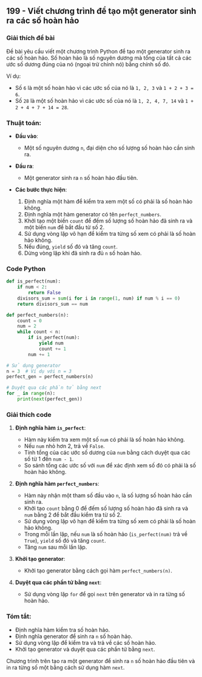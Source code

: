 ## 199 - Viết chương trình để tạo một generator sinh ra các số hoàn hảo

### Giải thích đề bài

Đề bài yêu cầu viết một chương trình Python để tạo một generator sinh ra các số hoàn hảo. Số hoàn hảo là số nguyên dương mà tổng của tất cả các ước số dương đúng của nó (ngoại trừ chính nó) bằng chính số đó.

Ví dụ:

- Số `6` là một số hoàn hảo vì các ước số của nó là `1, 2, 3` và `1 + 2 + 3 = 6`.
- Số `28` là một số hoàn hảo vì các ước số của nó là `1, 2, 4, 7, 14` và `1 + 2 + 4 + 7 + 14 = 28`.

### Thuật toán:

- **Đầu vào**:

  - Một số nguyên dương `n`, đại diện cho số lượng số hoàn hảo cần sinh ra.

- **Đầu ra**:

  - Một generator sinh ra `n` số hoàn hảo đầu tiên.

- **Các bước thực hiện**:
  1. Định nghĩa một hàm để kiểm tra xem một số có phải là số hoàn hảo không.
  2. Định nghĩa một hàm generator có tên `perfect_numbers`.
  3. Khởi tạo một biến `count` để đếm số lượng số hoàn hảo đã sinh ra và một biến `num` để bắt đầu từ số 2.
  4. Sử dụng vòng lặp vô hạn để kiểm tra từng số xem có phải là số hoàn hảo không.
  5. Nếu đúng, `yield` số đó và tăng `count`.
  6. Dừng vòng lặp khi đã sinh ra đủ `n` số hoàn hảo.

### Code Python

```python
def is_perfect(num):
    if num < 2:
        return False
    divisors_sum = sum(i for i in range(1, num) if num % i == 0)
    return divisors_sum == num

def perfect_numbers(n):
    count = 0
    num = 2
    while count < n:
        if is_perfect(num):
            yield num
            count += 1
        num += 1

# Sử dụng generator
n = 3  # Ví dụ với n = 3
perfect_gen = perfect_numbers(n)

# Duyệt qua các phần tử bằng next
for _ in range(n):
    print(next(perfect_gen))
```

### Giải thích code

1. **Định nghĩa hàm `is_perfect`**:

   - Hàm này kiểm tra xem một số `num` có phải là số hoàn hảo không.
   - Nếu `num` nhỏ hơn 2, trả về `False`.
   - Tính tổng của các ước số dương của `num` bằng cách duyệt qua các số từ 1 đến `num - 1`.
   - So sánh tổng các ước số với `num` để xác định xem số đó có phải là số hoàn hảo không.

2. **Định nghĩa hàm `perfect_numbers`**:

   - Hàm này nhận một tham số đầu vào `n`, là số lượng số hoàn hảo cần sinh ra.
   - Khởi tạo `count` bằng 0 để đếm số lượng số hoàn hảo đã sinh ra và `num` bằng 2 để bắt đầu kiểm tra từ số 2.
   - Sử dụng vòng lặp vô hạn để kiểm tra từng số xem có phải là số hoàn hảo không.
   - Trong mỗi lần lặp, nếu `num` là số hoàn hảo (`is_perfect(num)` trả về `True`), `yield` số đó và tăng `count`.
   - Tăng `num` sau mỗi lần lặp.

3. **Khởi tạo generator**:

   - Khởi tạo generator bằng cách gọi hàm `perfect_numbers(n)`.

4. **Duyệt qua các phần tử bằng `next`**:
   - Sử dụng vòng lặp `for` để gọi `next` trên generator và in ra từng số hoàn hảo.

### Tóm tắt:

- Định nghĩa hàm kiểm tra số hoàn hảo.
- Định nghĩa generator để sinh ra `n` số hoàn hảo.
- Sử dụng vòng lặp để kiểm tra và trả về các số hoàn hảo.
- Khởi tạo generator và duyệt qua các phần tử bằng `next`.

Chương trình trên tạo ra một generator để sinh ra `n` số hoàn hảo đầu tiên và in ra từng số một bằng cách sử dụng hàm `next`.
